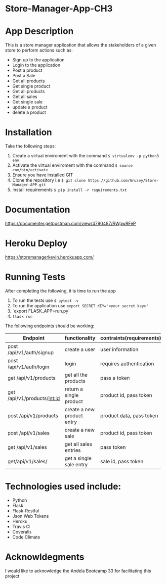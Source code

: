 # Store-Manager-App-CH3
App Description
===============
This is a store manager application that allows the stakeholders of a given store to perform actions such as:
* Sign up to the application
* Login to the application
* Post a product 
* Post a Sale
* Get all products
* Get single product
* Get all products
* Get all sales
* Get single sale
* update a product
* delete a product


Installation
============

Take the following steps:
1. Create a virtual enviroment with the command `$ virtualenv -p python3 env`
1. Activate the virtual enviroment with the command `$ source env/bin/activate`
1. Ensure you have installed GIT
1. Clone the repository i.e `$ git clone https://github.com/Arusey/Store-Manager-APP.git`
1. Install requirements `$ pip install -r requirements.txt`

Documentation
=============
https://documenter.getpostman.com/view/4790487/RWgwRFeP

Heroku Deploy
=============
https://storemanagerkevin.herokuapp.com/


Running Tests
=============
After completing the following, it is time to run the app
1. To run the tests use `$ pytest -v`
1. To run the application use `export SECRET_KEY="<your secret key>"`
1. `export FLASK_APP=run.py'
1. `flask run`

The following endpoints should be working:

|Endpoint|functionality|contraints(requirements)|
|-------|-------------|----------|
|post /api/v1/auth/signup|create a user|user information|
|post /api/v1/auth/login | login |requires authentication |
|get /api/v1/products| get all the products| pass a token |
|get /api/v1/products/<int:id>|return a single product| product id, pass token|
|post /api/v1/products | create a new product entry| product data, pass token|
|post /api/v1/sales | create a new sale| product id, pass token|
|get /api/v1/sales | get all sales entries| pass token|
|get/api/v1/sales/<saleid>|get a single sale entry| sale id, pass token| 
  
 Technologies used include:
 ==========================
 * Python
 * Flask 
 * Flask-Restful
 * Json Web Tokens
 * Heroku
 * Travis CI
 * Coveralls
 * Code Climate
  
 Acknowldegments
 ===============
 I would like to acknowledge the Andela Bootcamp 33 for facilitating this project
 
